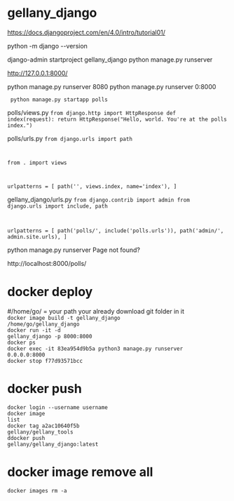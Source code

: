 # gellany_django
https://docs.djangoproject.com/en/4.0/intro/tutorial01/


python -m django --version

django-admin startproject gellany_django 
python manage.py runserver

http://127.0.0.1:8000/

python manage.py runserver 8080
python manage.py runserver 0:8000

<code> python manage.py startapp polls</code><br>

polls/views.py 
<code>from django.http import HttpResponse
def index(request):
    return HttpResponse("Hello, world. You're at the polls index.")</code><br>
    
 polls/urls.py
 <code>from django.urls import path

from . import views

urlpatterns = [
    path('', views.index, name='index'),
]</code><br>

gellany_django/urls.py
<code>from django.contrib import admin
from django.urls import include, path

urlpatterns = [
    path('polls/', include('polls.urls')),
    path('admin/', admin.site.urls),
]</code><br>

python manage.py runserver
Page not found?

http://localhost:8000/polls/
  
# docker deploy
#/home/go/ = your path your already download git folder in it<br>
<code>docker image build -t gellany_django /home/go/gellany_django</code><br>
<code>docker run -it -d gellany_django -p 8000:8000</code><br>
<code>docker ps</code><br>
<code>docker exec -it 83ea954d9b5a python3 manage.py runserver 0.0.0.0:8000</code><br>
<code>docker stop f77d93571bcc</code><br>



# docker push
<code>docker login --username username</code><br>
<code>docker image list</code><br>
<code>docker tag a2ac10640f5b gellany/gellany_tools</code><br>
<code>ddocker push gellany/gellany_django:latest</code><br>

# docker image remove all
<code>docker images rm -a</code><br>


    



